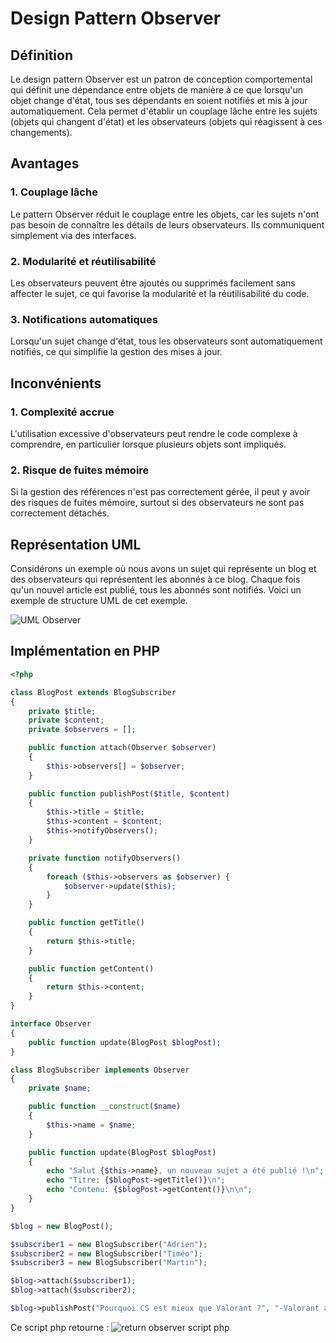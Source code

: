 # Design Pattern Observer

## Définition

Le design pattern Observer est un patron de conception comportemental qui définit une dépendance entre objets de manière
à ce
que lorsqu'un objet change d'état, tous ses dépendants en soient notifiés et mis à jour automatiquement. Cela permet
d'établir un couplage lâche entre les sujets (objets qui changent d'état) et les observateurs (objets qui réagissent à
ces changements).

## Avantages

### 1. Couplage lâche

Le pattern Observer réduit le couplage entre les objets, car les sujets n'ont pas besoin de connaître les détails de
leurs observateurs. Ils communiquent simplement via des interfaces.

### 2. Modularité et réutilisabilité

Les observateurs peuvent être ajoutés ou supprimés facilement sans affecter le sujet, ce qui favorise la modularité et
la réutilisabilité du code.

### 3. Notifications automatiques

Lorsqu'un sujet change d'état, tous les observateurs sont automatiquement notifiés, ce qui simplifie la gestion des
mises à jour.

## Inconvénients

### 1. Complexité accrue

L'utilisation excessive d'observateurs peut rendre le code complexe à comprendre, en particulier lorsque plusieurs
objets sont impliqués.

### 2. Risque de fuites mémoire

Si la gestion des références n'est pas correctement gérée, il peut y avoir des risques de fuites mémoire, surtout si des
observateurs ne sont pas correctement détachés.

## Représentation UML

Considérons un exemple où nous avons un sujet qui représente un blog et des observateurs qui
représentent les abonnés à ce blog. Chaque fois qu'un nouvel article est publié, tous les abonnés sont notifiés.
Voici un exemple de structure UML de cet exemple.

![UML Observer](https://i.ibb.co/TB66b8x/UML-observer.png)

## Implémentation en PHP

```php
<?php

class BlogPost extends BlogSubscriber
{
    private $title;
    private $content;
    private $observers = [];

    public function attach(Observer $observer)
    {
        $this->observers[] = $observer;
    }

    public function publishPost($title, $content)
    {
        $this->title = $title;
        $this->content = $content;
        $this->notifyObservers();
    }

    private function notifyObservers()
    {
        foreach ($this->observers as $observer) {
            $observer->update($this);
        }
    }

    public function getTitle()
    {
        return $this->title;
    }

    public function getContent()
    {
        return $this->content;
    }
}

interface Observer
{
    public function update(BlogPost $blogPost);
}

class BlogSubscriber implements Observer
{
    private $name;

    public function __construct($name)
    {
        $this->name = $name;
    }

    public function update(BlogPost $blogPost)
    {
        echo "Salut {$this->name}, un nouveau sujet a été publié !\n";
        echo "Titre: {$blogPost->getTitle()}\n";
        echo "Contenu: {$blogPost->getContent()}\n\n";
    }
}

$blog = new BlogPost();

$subscriber1 = new BlogSubscriber("Adrien");
$subscriber2 = new BlogSubscriber("Timéo");
$subscriber3 = new BlogSubscriber("Martin");

$blog->attach($subscriber1);
$blog->attach($subscriber2);

$blog->publishPost("Pourquoi CS est mieux que Valorant ?", "-Valorant a été inspiré par CS \n -CS a un meilleur contrôle. \n -CS a plus de défi. \n -Il est plus difficile de distinguer les personnages sur CS");

```

Ce script php retourne : ![return observer script php](https://i.ibb.co/ZMbJjJv/return-observer.png)